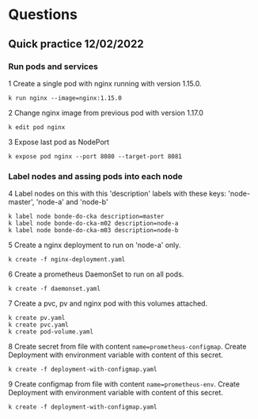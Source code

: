 # Questions

## Quick practice 12/02/2022

### Run pods and services
1 Create a single pod with nginx running with version 1.15.0. 

```
k run nginx --image=nginx:1.15.0
```

2 Change nginx image from previous pod with version 1.17.0

```
k edit pod nginx
```

3 Expose last pod as NodePort

```
k expose pod nginx --port 8080 --target-port 8081
```

### Label nodes and assing pods into each node
4 Label nodes on this with this 'description' labels with these keys: 'node-master', 'node-a' and 'node-b'

```
k label node bonde-do-cka description=master
k label node bonde-do-cka-m02 description=node-a
k label node bonde-do-cka-m03 description=node-b
```

5 Create a nginx deployment to run on 'node-a' only.
```
k create -f nginx-deployment.yaml
```

6 Create a prometheus DaemonSet to run on all pods.
```
k create -f daemonset.yaml
```

7 Create a pvc, pv and nginx pod with this volumes attached.
```
k create pv.yaml
k create pvc.yaml
k create pod-volume.yaml
```

8 Create secret from file with content `name=prometheus-configmap`. Create Deployment with environment variable with content of this secret.

```
k create -f deployment-with-configmap.yaml
```

9 Create configmap from file with content `name=prometheus-env`. Create Deployment with environment variable with content of this secret.
```
k create -f deployment-with-configmap.yaml
```